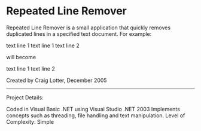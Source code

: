 Repeated Line Remover
=====================

Repeated Line Remover is a small application that quickly removes duplicated lines in a specified text document. For example:

  text line 1
  text line 1
  text line 2

will become

  text line 1
  text line 2

Created by Craig Lotter, December 2005

*********************************

Project Details:

Coded in Visual Basic .NET using Visual Studio .NET 2003
Implements concepts such as threading, file handling and text manipulation.
Level of Complexity: Simple
